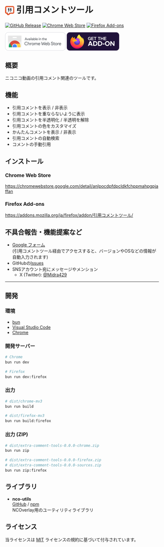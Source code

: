 # <sub><img src="assets/icon.png" width="30px" height="30px"></sub> 引用コメントツール
[![GitHub Release](https://img.shields.io/github/v/release/Midra429/ExtraCommentTools?label=Releases)](https://github.com/Midra429/ExtraCommentTools/releases/latest)
[![Chrome Web Store](https://img.shields.io/chrome-web-store/v/anlpocdpfdpcldkfchppmahpgpjaffan?label=Chrome%20Web%20Store)](https://chromewebstore.google.com/detail/anlpocdpfdpcldkfchppmahpgpjaffan)
[![Firefox Add-ons](https://img.shields.io/amo/v/引用コメントツール?label=Firefox%20Add-ons)](https://addons.mozilla.org/ja/firefox/addon/引用コメントツール/)

[<img src="assets/badges/chrome.png" height="60px">](https://chromewebstore.google.com/detail/anlpocdpfdpcldkfchppmahpgpjaffan)
[<img src="assets/badges/firefox.png" height="60px">](https://addons.mozilla.org/ja/firefox/addon/引用コメントツール/)

## 概要
ニコニコ動画の引用コメント関連のツールです。

## 機能
- 引用コメントを表示 / 非表示
- 引用コメントを重ならないように表示
- 引用コメントを半透明化 / 半透明を解除
- 引用コメントの色をカスタマイズ
- かんたんコメントを表示 / 非表示
- 引用コメントの自動検索
- コメントの手動引用

## インストール
### Chrome Web Store
https://chromewebstore.google.com/detail/anlpocdpfdpcldkfchppmahpgpjaffan

### Firefox Add-ons
https://addons.mozilla.org/ja/firefox/addon/引用コメントツール/

## 不具合報告・機能提案など
- [Google フォーム](https://docs.google.com/forms/d/e/1FAIpQLSdKaAMiPx0T-kiM49g9X0Knu9JGR77VBtSU2BCE6xBwELkP8g/viewform)<br>
(引用コメントツール経由でアクセスすると、バージョンやOSなどの情報が自動入力されます)
- GitHubの[Issues](https://github.com/Midra429/ExtraCommentTools/issues)
- SNSアカウント宛にメッセージやメンション
  - X (Twitter): [@Midra429](https://x.com/Midra429)

---

## 開発
### 環境
- [bun](https://bun.com/)
- [Visual Studio Code](https://code.visualstudio.com/)
- [Chrome](https://www.google.com/intl/ja/chrome/)

### 開発サーバー
```sh
# Chrome
bun run dev
```
```sh
# Firefox
bun run dev:firefox
```

### 出力
```sh
# dist/chrome-mv3
bun run build
```
```sh
# dist/firefox-mv3
bun run build:firefox
```

### 出力 (ZIP)
```sh
# dist/extra-comment-tools-0.0.0-chrome.zip
bun run zip
```
```sh
# dist/extra-comment-tools-0.0.0-firefox.zip
# dist/extra-comment-tools-0.0.0-sources.zip
bun run zip:firefox
```

## ライブラリ
- **nco-utils**<br>
[GitHub](https://github.com/Midra429/nco-utils) / [npm](https://www.npmjs.com/package/@midra/nco-utils)<br>
NCOverlay用のユーティリティライブラリ

## ライセンス
当ライセンスは [MIT](LICENSE.txt) ライセンスの規約に基づいて付与されています。
